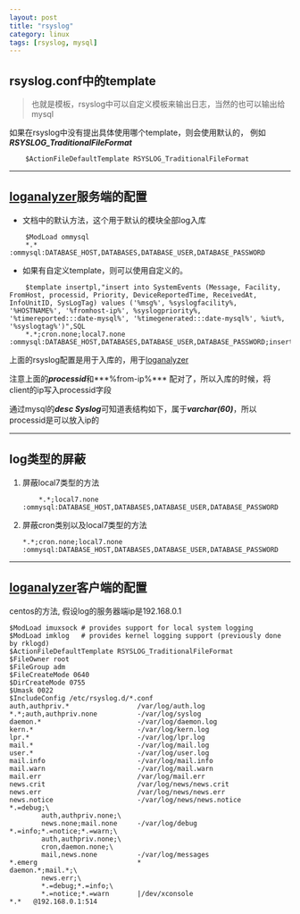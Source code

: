 ```yaml
---
layout: post
title: "rsyslog"
category: linux
tags: [rsyslog, mysql]
---
```


## rsyslog.conf中的template

> 也就是模板，rsyslog中可以自定义模板来输出日志，当然的也可以输出给mysql

如果在rsyslog中没有提出具体使用哪个template，则会使用默认的， 例如***RSYSLOG_TraditionalFileFormat***

```
    $ActionFileDefaultTemplate RSYSLOG_TraditionalFileFormat
```
---

## [loganalyzer]服务端的配置

+ 文档中的默认方法，这个用于默认的模块全部log入库

```
    $ModLoad ommysql 
    *.*       :ommysql:DATABASE_HOST,DATABASES,DATABASE_USER,DATABASE_PASSWORD
```



+ 如果有自定义template，则可以使用自定义的。

```
    $template insertpl,"insert into SystemEvents (Message, Facility, FromHost, processid, Priority, DeviceReportedTime, ReceivedAt, InfoUnitID, SysLogTag) values ('%msg%', %syslogfacility%, '%HOSTNAME%', '%fromhost-ip%', %syslogpriority%, '%timereported:::date-mysql%', '%timegenerated:::date-mysql%', %iut%, '%syslogtag%')",SQL
    *.*;cron.none;local7.none       :ommysql:DATABASE_HOST,DATABASES,DATABASE_USER,DATABASE_PASSWORD;insertpl
```

上面的rsyslog配置是用于入库的，用于[loganalyzer]

注意上面的***processid***和***%from-ip%*** 配对了，所以入库的时候，将client的ip写入processid字段

通过mysql的***desc Syslog***可知道表结构如下，属于***varchar(60)***，所以processid是可以放入ip的

        
---

## log类型的屏蔽

 1. 屏蔽local7类型的方法

    ```
        *.*;local7.none :ommysql:DATABASE_HOST,DATABASES,DATABASE_USER,DATABASE_PASSWORD
    ```

 1. 屏蔽cron类别以及local7类型的方法

    ```
    *.*;cron.none;local7.none :ommysql:DATABASE_HOST,DATABASES,DATABASE_USER,DATABASE_PASSWORD
    ```

[loganalyzer]: https://ciscoskills.net/2014/06/11/install-rsyslog-loganalyzer-on-centos-6-5/

---

## [loganalyzer]客户端的配置

centos的方法, 假设log的服务器端ip是192.168.0.1

~~~
$ModLoad imuxsock # provides support for local system logging
$ModLoad imklog   # provides kernel logging support (previously done by rklogd)
$ActionFileDefaultTemplate RSYSLOG_TraditionalFileFormat
$FileOwner root
$FileGroup adm
$FileCreateMode 0640
$DirCreateMode 0755
$Umask 0022
$IncludeConfig /etc/rsyslog.d/*.conf
auth,authpriv.*                 /var/log/auth.log
*.*;auth,authpriv.none          -/var/log/syslog
daemon.*                        -/var/log/daemon.log
kern.*                          -/var/log/kern.log
lpr.*                           -/var/log/lpr.log
mail.*                          -/var/log/mail.log
user.*                          -/var/log/user.log
mail.info                       -/var/log/mail.info
mail.warn                       -/var/log/mail.warn
mail.err                        /var/log/mail.err
news.crit                       /var/log/news/news.crit
news.err                        /var/log/news/news.err
news.notice                     -/var/log/news/news.notice
*.=debug;\
        auth,authpriv.none;\
        news.none;mail.none     -/var/log/debug
*.=info;*.=notice;*.=warn;\
        auth,authpriv.none;\
        cron,daemon.none;\
        mail,news.none          -/var/log/messages
*.emerg                         *
daemon.*;mail.*;\
        news.err;\
        *.=debug;*.=info;\
        *.=notice;*.=warn       |/dev/xconsole
*.*   @192.168.0.1:514
~~~
